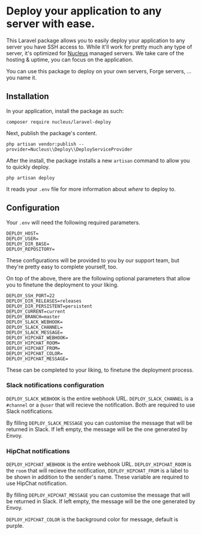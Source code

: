 # Deploy your application to any server with ease.

This Laravel package allows you to easily deploy your application to any server you have SSH access to. While it'll work for pretty much any type of server, it's optimized for [Nucleus](https://www.nucleus.be/en/) managed servers. We take care of the hosting & uptime, you can focus on the application.

You can use this package to deploy on your own servers, Forge servers, ... you name it.

## Installation

In your application, install the package as such:

```
composer require nucleus/laravel-deploy
```

Next, publish the package's content.

```
php artisan vendor:publish --provider=Nucleus\\Deploy\\DeployServiceProvider
```

After the install, the package installs a new `artisan` command to allow you to quickly deploy.

```
php artisan deploy
```

It reads your `.env` file for more information about _where_ to deploy to.

## Configuration

Your `.env` will need the following required parameters.

```
DEPLOY_HOST=
DEPLOY_USER=
DEPLOY_DIR_BASE=
DEPLOY_REPOSITORY=
```

These configurations will be provided to you by our support team, but they're pretty easy to complete yourself, too.

On top of the above, there are the following optional parameters that allow you to finetune the deployment to your liking.

```
DEPLOY_SSH_PORT=22
DEPLOY_DIR_RELEASES=releases
DEPLOY_DIR_PERSISTENT=persistent
DEPLOY_CURRENT=current
DEPLOY_BRANCH=master
DEPLOY_SLACK_WEBHOOK=
DEPLOY_SLACK_CHANNEL=
DEPLOY_SLACK_MESSAGE=
DEPLOY_HIPCHAT_WEBHOOK=
DEPLOY_HIPCHAT_ROOM=
DEPLOY_HIPCHAT_FROM=
DEPLOY_HIPCHAT_COLOR=
DEPLOY_HIPCHAT_MESSAGE=
```

These can be completed to your liking, to finetune the deployment process.

### Slack notifications configuration

`DEPLOY_SLACK_WEBHOOK` is the entire webhook URL. `DEPLOY_SLACK_CHANNEL` is a `#channel` or a `@user` that will recieve the notification. Both are required to use Slack notifications.

By filling `DEPLOY_SLACK_MESSAGE` you can customise the message that will be returned in Slack. If left empty, the message will be the one generated by Envoy.

### HipChat notifications

`DEPLOY_HIPCHAT_WEBHOOK` is the entire webhook URL. `DEPLOY_HIPCHAT_ROOM` is the `room` that will recieve the notification, `DEPLOY_HIPCHAT_FROM` is a label to be shown in addition to the sender's name. These variable are required to use HipChat notification.

By filling `DEPLOY_HIPCHAT_MESSAGE` you can customise the message that will be returned in Slack. If left empty, the message will be the one generated by Envoy.

`DEPLOY_HIPCHAT_COLOR` is the background color for message, default is purple.
